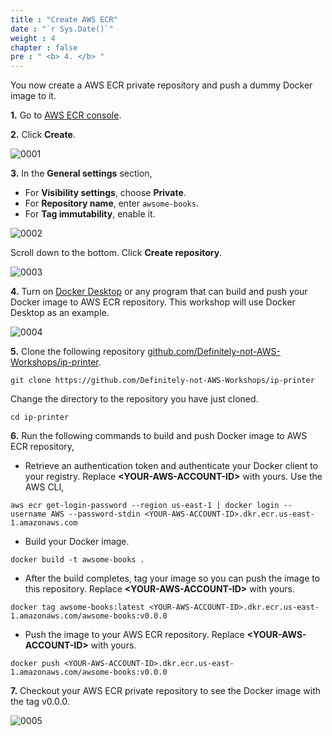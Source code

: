 ```yaml
---
title : "Create AWS ECR"
date : "`r Sys.Date()`"
weight : 4
chapter : false
pre : " <b> 4. </b> "
---
```


You now create a AWS ECR private repository and push a dummy Docker image to it. 

**1.** Go to [AWS ECR console](https://console.aws.amazon.com/ecr/).

**2.** Click **Create**.

![0001](/images/4/0001.svg?featherlight=false&width=100pc)

**3.** In the **General settings** section,
- For **Visibility settings**, choose **Private**.
- For **Repository name**, enter `awsome-books`.
- For **Tag immutability**, enable it.

![0002](/images/4/0002.svg?featherlight=false&width=100pc)

Scroll down to the bottom. Click **Create repository**.

![0003](/images/4/0003.svg?featherlight=false&width=100pc)

**4.** Turn on [Docker Desktop](https://www.docker.com/products/docker-desktop/) or any program that can build and push your Docker image to AWS ECR repository. This workshop will use Docker Desktop as an example.

![0004](/images/4/0004.svg?featherlight=false&width=100pc)

**5.** Clone the following repository [github.com/Definitely-not-AWS-Workshops/ip-printer](https://github.com/Definitely-not-AWS-Workshops/ip-printer).

```git
git clone https://github.com/Definitely-not-AWS-Workshops/ip-printer
```

Change the directory to the repository you have just cloned.


```git
cd ip-printer
```

**6.** Run the following commands to build and push Docker image to AWS ECR repository,

- Retrieve an authentication token and authenticate your Docker client to your registry. Replace **\<YOUR-AWS-ACCOUNT-ID\>** with yours. Use the AWS CLI,

```git
aws ecr get-login-password --region us-east-1 | docker login --username AWS --password-stdin <YOUR-AWS-ACCOUNT-ID>.dkr.ecr.us-east-1.amazonaws.com
```

- Build your Docker image.

```git
docker build -t awsome-books .
```

- After the build completes, tag your image so you can push the image to this repository. Replace **\<YOUR-AWS-ACCOUNT-ID\>** with yours.

```git
docker tag awsome-books:latest <YOUR-AWS-ACCOUNT-ID>.dkr.ecr.us-east-1.amazonaws.com/awsome-books:v0.0.0
```

- Push the image to your AWS ECR repository. Replace **\<YOUR-AWS-ACCOUNT-ID\>** with yours.

```git
docker push <YOUR-AWS-ACCOUNT-ID>.dkr.ecr.us-east-1.amazonaws.com/awsome-books:v0.0.0
```

**7.** Checkout your AWS ECR private repository to see the Docker image with the tag v0.0.0.

![0005](/images/4/0005.svg?featherlight=false&width=100pc)
